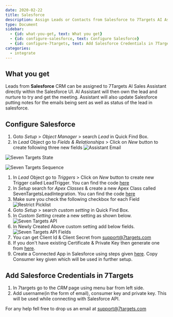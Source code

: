 ```yaml
---
date: 2020-02-22
title: Salesforce 
description: Assign Leads or Contacts from Salesforce to 7Targets AI Assistant. Assistant will followup and log the email too in Salesforce. 
type: Document
sidebar:
  - {id: what-you-get, text: What you get}
  - {id: configure-salesforce, text: Configure Salesforce}
  - {id: configure-7targets, text: Add Salesforce Credentials in 7Targets }
categories:
  - integrate
---
```


## What you get
Leads from **Salesforce** CRM can be assigned to 7Targets AI Sales Assistant directly within the Salesforce UI. AI Assistant will then own the lead and nurture to try and get the meeting. Assistant will also update Salesforce putting notes for the emails being sent as well as status of the lead in salesforce. 

## Configure Salesforce
1. Goto _Setup_ > _Object Manager_ > search _Lead_ in Quick Find Box.
1. In _Lead_ Object go to _Fields & Relationships_ > Click on _New_ button to create following three new fields 
![Assistant Email](../../images/salesforce_assistant_email.png)

![Seven Targets State](../../images/salesforce_seven_targets_state.png)

![Seven Targets Sequence](../../images/salesforce_seven_targets_sequence.png)

1. In _Lead_ Object go to _Triggers_ > Click on _New_ button to create new Trigger called LeadTrigger. You can find the code [here](https://github.com/7targets/Salesforce-Integration/blob/main/LeadTrigger.tgr)
1. In _Setup_ search for _Apex Classes_ & create a new Apex Class called SevenTargetsLeadIntegration. You can find the code [here](https://github.com/7targets/Salesforce-Integration/blob/main/SevenTargetsLeadIntegration.cls)
1. Make sure you check the following checkbox for each Field
![Restrict Picklist](../../images/restrict_picklist.png)
1. Goto _Setup_ > search _custom setting_ in Quick Find Box.
1. In _Custom Setting_ create a new setting as shown below.
![Seven Targets API](../../images/salesforce_seven_targets_api.png)
1. In Newly Created Above custom setting add below fields.
![Seven Targets API Fields](../../images/salesforce_seven_targets_api_fields.png)
1. You can get Client Id & Client Secret from support@7targets.com
1. If you don't have existing Certificate & Private Key then generate one from [here](https://developer.salesforce.com/docs/atlas.en-us.246.0.sfdx_dev.meta/sfdx_dev/sfdx_dev_auth_key_and_cert.htm?_ga=2.43114208.439795187.1656333652-1742453021.1655933163).
1. Create a Connected App in Salesforce using steps given [here](https://help.salesforce.com/s/articleView?id=sf.task_create_connected_app.htm&type=5). Copy Consumer key given which will be used in further setup.

## Add Salesforce Credentials in 7Targets
1. In 7targets go to the _CRM_ page using menu bar from left side.
2. Add username(in the form of email), consumer key and private key. This will be used while connecting with Salesforce API.

For any help fell free to drop us an email at support@7targets.com